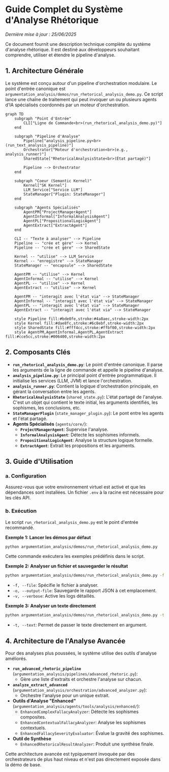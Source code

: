 # Guide Complet du Système d'Analyse Rhétorique

*Dernière mise à jour : 25/06/2025*

Ce document fournit une description technique complète du système d'analyse rhétorique. Il est destiné aux développeurs souhaitant comprendre, utiliser et étendre le pipeline d'analyse.

## 1. Architecture Générale

Le système est conçu autour d'un pipeline d'orchestration modulaire. Le point d'entrée canonique est `argumentation_analysis/demos/run_rhetorical_analysis_demo.py`. Ce script lance une chaîne de traitement qui peut invoquer un ou plusieurs agents d'IA spécialisés coordonnés par un moteur d'orchestration.

```mermaid
graph TD
    subgraph "Point d'Entrée"
        CLI["Ligne de Commande<br>(run_rhetorical_analysis_demo.py)"]
    end

    subgraph "Pipeline d'Analyse"
        Pipeline["analysis_pipeline.py<br>(run_text_analysis_pipeline)"]
        Orchestrator["Moteur d'orchestration<br>(e.g., analysis_runner)"]
        SharedState["RhetoricalAnalysisState<br>(État partagé)"]

        Pipeline --> Orchestrator
    end

    subgraph "Coeur (Semantic Kernel)"
        Kernel["SK Kernel"]
        LLM_Service["Service LLM"]
        StateManager["Plugin: StateManager"]
    end

    subgraph "Agents Spécialisés"
        AgentPM["ProjectManagerAgent"]
        AgentInformal["InformalAnalysisAgent"]
        AgentPL["PropositionalLogicAgent"]
        AgentExtract["ExtractAgent"]
    end

    CLI -- "Texte à analyser" --> Pipeline
    Pipeline -- "crée et gère" --> Kernel
    Pipeline -- "crée et gère" --> SharedState

    Kernel -- "utilise" --> LLM_Service
    Kernel -- "enregistre" --> StateManager
    StateManager -- "encapsule" --> SharedState

    AgentPM -- "utilise" --> Kernel
    AgentInformal -- "utilise" --> Kernel
    AgentPL -- "utilise" --> Kernel
    AgentExtract -- "utilise" --> Kernel

    AgentPM -- "interagit avec l'état via" --> StateManager
    AgentInformal -- "interagit avec l'état via" --> StateManager
    AgentPL -- "interagit avec l'état via" --> StateManager
    AgentExtract -- "interagit avec l'état via" --> StateManager

    style Pipeline fill:#bde0fe,stroke:#4a8aec,stroke-width:2px
    style Kernel fill:#dae8fc,stroke:#6c8ebf,stroke-width:2px
    style SharedState fill:#fff4cc,stroke:#ffbf00,stroke-width:2px
    style AgentPM,AgentInformal,AgentPL,AgentExtract fill:#cce5cc,stroke:#006400,stroke-width:2px
```

## 2. Composants Clés

-   **`run_rhetorical_analysis_demo.py`**: Le point d'entrée canonique. Il parse les arguments de la ligne de commande et appelle le pipeline d'analyse.
-   **`analysis_pipeline.py`**: Le principal point d'entrée programmatique. Il initialise les services (LLM, JVM) et lance l'orchestration.
-   **`analysis_runner.py`**: Contient la logique d'orchestration principale, en gérant la conversation entre les agents.
-   **`RhetoricalAnalysisState`** (`shared_state.py`): L'état partagé de l'analyse. C'est un objet qui contient le texte initial, les arguments identifiés, les sophismes, les conclusions, etc.
-   **`StateManagerPlugin`** (`state_manager_plugin.py`): Le pont entre les agents et l'état partagé.
-   **Agents Spécialisés** (`agents/core/`):
    -   **`ProjectManagerAgent`**: Supervise l'analyse.
    -   **`InformalAnalysisAgent`**: Détecte les sophismes informels.
    -   **`PropositionalLogicAgent`**: Analyse la structure logique formelle.
    -   **`ExtractAgent`**: Extrait les propositions et les arguments.

## 3. Guide d'Utilisation

### a. Configuration
Assurez-vous que votre environnement virtuel est activé et que les dépendances sont installées. Un fichier `.env` à la racine est nécessaire pour les clés API.

### b. Exécution
Le script `run_rhetorical_analysis_demo.py` est le point d'entrée recommandé.

**Exemple 1: Lancer les démos par défaut**
```bash
python argumentation_analysis/demos/run_rhetorical_analysis_demo.py
```
Cette commande exécutera les exemples prédéfinis dans le script.

**Exemple 2: Analyser un fichier et sauvegarder le résultat**
```bash
python argumentation_analysis/demos/run_rhetorical_analysis_demo.py -f "path/to/your/text.txt" -o "path/to/your/report.json" -v
```
-   `-f, --file`: Spécifie le fichier à analyser.
-   `-o, --output-file`: Sauvegarde le rapport JSON à cet emplacement.
-   `-v, --verbose`: Active les logs détaillés.

**Exemple 3: Analyser un texte directement**
```bash
python argumentation_analysis/demos/run_rhetorical_analysis_demo.py -t "Ceci est un argument. Il est fallacieux car il attaque la personne."
```
-   `-t, --text`: Permet de passer le texte directement en argument.

## 4. Architecture de l'Analyse Avancée

Pour des analyses plus poussées, le système utilise des outils d'analyse améliorés.

-   **`run_advanced_rhetoric_pipeline`** (`argumentation_analysis/pipelines/advanced_rhetoric.py`):
    -   Gère une liste d'extraits et orchestre l'analyse sur chacun.
-   **`analyze_extract_advanced`** (`argumentation_analysis/orchestration/advanced_analyzer.py`):
    -   Orchestre l'analyse pour un unique extrait.
-   **Outils d'Analyse "Enhanced"** (`argumentation_analysis/agents/tools/analysis/enhanced/`):
    -   `EnhancedComplexFallacyAnalyzer`: Détecte les sophismes composites.
    -   `EnhancedContextualFallacyAnalyzer`: Analyse les sophismes contextuels.
    -   `EnhancedFallacySeverityEvaluator`: Évalue la gravité des sophismes.
-   **Outil de Synthèse**
    -   `EnhancedRhetoricalResultAnalyzer`: Produit une synthèse finale.

Cette architecture avancée est typiquement invoquée par des orchestrateurs de plus haut niveau et n'est pas directement exposée dans la démo de base.